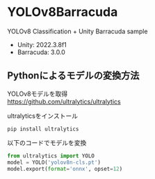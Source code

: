 # YOLOv8Barracuda
YOLOv8 Classification + Unity Barracuda sample
* Unity: 2022.3.8f1
* Barracuda: 3.0.0

## Pythonによるモデルの変換方法
YOLOv8モデルを取得  
https://github.com/ultralytics/ultralytics

ultralyticsをインストール
```
pip install ultralytics
```

以下のコードでモデルを変換

```python:convert.py
from ultralytics import YOLO
model = YOLO('yolov8n-cls.pt')
model.export(format='onnx', opset=12)
```


